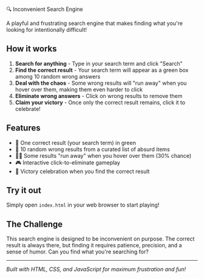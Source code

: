 🔍 Inconvenient Search Engine

A playful and frustrating search engine that makes finding what you're looking for intentionally difficult!

## How it works

1. **Search for anything** - Type in your search term and click "Search"
2. **Find the correct result** - Your search term will appear as a green box among 10 random wrong answers
3. **Deal with the chaos** - Some wrong results will "run away" when you hover over them, making them even harder to click
4. **Eliminate wrong answers** - Click on wrong results to remove them
5. **Claim your victory** - Once only the correct result remains, click it to celebrate!

## Features

- 🎯 One correct result (your search term) in green
- 🎲 10 random wrong results from a curated list of absurd items
- 🏃‍♂️ Some results "run away" when you hover over them (30% chance)
- 🎮 Interactive click-to-eliminate gameplay
- 🎉 Victory celebration when you find the correct result

## Try it out

Simply open `index.html` in your web browser to start playing!

## The Challenge

This search engine is designed to be inconvenient on purpose. The correct result is always there, but finding it requires patience, precision, and a sense of humor. Can you find what you're searching for?

---

*Built with HTML, CSS, and JavaScript for maximum frustration and fun!*
